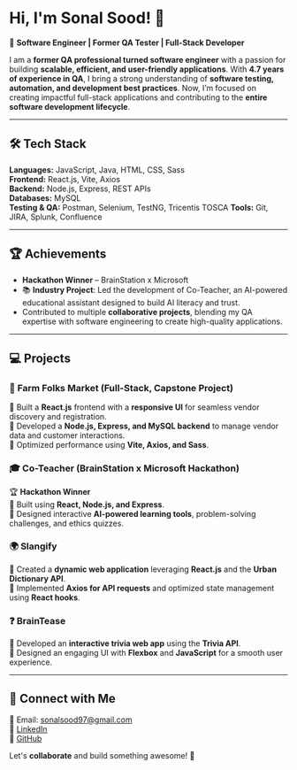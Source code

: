 # Hi, I'm Sonal Sood! 👋  

🚀 **Software Engineer | Former QA Tester | Full-Stack Developer**  

I am a **former QA professional turned software engineer** with a passion for building **scalable, efficient, and user-friendly applications**. With **4.7 years of experience in QA**, I bring a strong understanding of **software testing, automation, and development best practices**. Now, I’m focused on creating impactful full-stack applications and contributing to the **entire software development lifecycle**.  

---

## 🛠 Tech Stack  
**Languages:** JavaScript, Java, HTML, CSS, Sass  
**Frontend:** React.js, Vite, Axios  
**Backend:** Node.js, Express, REST APIs  
**Databases:** MySQL  
**Testing & QA:** Postman, Selenium, TestNG, Tricentis TOSCA
**Tools:** Git, JIRA, Splunk, Confluence  

---

## 🏆 Achievements  
- **Hackathon Winner** – BrainStation x Microsoft
- 📚 **Industry Project**: Led the development of Co-Teacher, an AI-powered educational assistant designed to build AI literacy and trust.
- Contributed to multiple **collaborative projects**, blending my QA expertise with software engineering to create high-quality applications.

---

## 💻 Projects  
### 🛒 **Farm Folks Market** (Full-Stack, Capstone Project)  
🔹 Built a **React.js** frontend with a **responsive UI** for seamless vendor discovery and registration.  
🔹 Developed a **Node.js, Express, and MySQL backend** to manage vendor data and customer interactions.  
🔹 Optimized performance using **Vite, Axios, and Sass**.  

### 🎓 **Co-Teacher** (BrainStation x Microsoft Hackathon)  
🏆 **Hackathon Winner**  
🔹 Built using **React, Node.js, and Express**.  
🔹 Designed interactive **AI-powered learning tools**, problem-solving challenges, and ethics quizzes.  

### 🌍 **Slangify**  
🔹 Created a **dynamic web application** leveraging **React.js** and the **Urban Dictionary API**.  
🔹 Implemented **Axios for API requests** and optimized state management using **React hooks**.  

### ❓ **BrainTease**  
🔹 Developed an **interactive trivia web app** using the **Trivia API**.  
🔹 Designed an engaging UI with **Flexbox** and **JavaScript** for a smooth user experience.  

---

## 💌 Connect with Me  
📧 Email: sonalsood97@gmail.com  
🌟 [LinkedIn](https://linkedin.com/in/soodsonal/)  
📂 [GitHub](https://github.com/sonalsood)  

Let's **collaborate** and build something awesome! 🚀  

